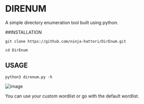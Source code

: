 # DIRENUM
A simple directory enumeration tool built using python.

##INSTALLATION

```shell
git clone https://github.com/ninja-hattori/DirEnum.git
```

```shell
cd DirEnum
```

## USAGE

```shell
python3 direnum.py -h
```

![image](https://user-images.githubusercontent.com/112231923/194515764-99db38b1-fcbe-4a0f-b8f7-6e759a775628.png)


You can use your custom wordlist or go with the default wordlist.
